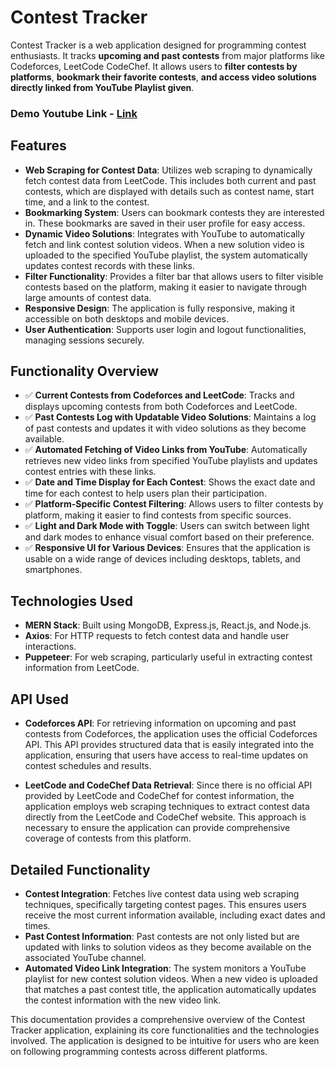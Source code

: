 # Contest Tracker

Contest Tracker is a web application designed for programming contest enthusiasts. It tracks **upcoming and past contests** from major platforms like Codeforces, LeetCode  CodeChef. It allows users to **filter contests by platforms**, **bookmark their favorite contests**, **and access video solutions directly linked from YouTube Playlist given**.

### Demo Youtube Link - [Link](https://youtu.be/GQDDkBCiOHs)


## Features

- **Web Scraping for Contest Data**: Utilizes web scraping to dynamically fetch contest data from LeetCode. This includes both current and past contests, which are displayed with details such as contest name, start time, and a link to the contest.
- **Bookmarking System**: Users can bookmark contests they are interested in. These bookmarks are saved in their user profile for easy access.
- **Dynamic Video Solutions**: Integrates with YouTube to automatically fetch and link contest solution videos. When a new solution video is uploaded to the specified YouTube playlist, the system automatically updates contest records with these links.
- **Filter Functionality**: Provides a filter bar that allows users to filter visible contests based on the platform, making it easier to navigate through large amounts of contest data.
- **Responsive Design**: The application is fully responsive, making it accessible on both desktops and mobile devices.
- **User Authentication**: Supports user login and logout functionalities, managing sessions securely.

## Functionality Overview

- ✅ **Current Contests from Codeforces and LeetCode**: Tracks and displays upcoming contests from both Codeforces and LeetCode.
- ✅ **Past Contests Log with Updatable Video Solutions**: Maintains a log of past contests and updates it with video solutions as they become available.
- ✅ **Automated Fetching of Video Links from YouTube**: Automatically retrieves new video links from specified YouTube playlists and updates contest entries with these links.
- ✅ **Date and Time Display for Each Contest**: Shows the exact date and time for each contest to help users plan their participation.
- ✅ **Platform-Specific Contest Filtering**: Allows users to filter contests by platform, making it easier to find contests from specific sources.
- ✅ **Light and Dark Mode with Toggle**: Users can switch between light and dark modes to enhance visual comfort based on their preference.
- ✅ **Responsive UI for Various Devices**: Ensures that the application is usable on a wide range of devices including desktops, tablets, and smartphones.


## Technologies Used

- **MERN Stack**: Built using MongoDB, Express.js, React.js, and Node.js.
- **Axios**: For HTTP requests to fetch contest data and handle user interactions.
- **Puppeteer**: For web scraping, particularly useful in extracting contest information from LeetCode.

## API Used

- **Codeforces API**: For retrieving information on upcoming and past contests from Codeforces, the application uses the official Codeforces API. This API provides structured data that is easily integrated into the application, ensuring that users have access to real-time updates on contest schedules and results.

- **LeetCode and CodeChef Data Retrieval**: Since there is no official API provided by LeetCode and CodeChef for contest information, the application employs web scraping techniques to extract contest data directly from the LeetCode and CodeChef website. This approach is necessary to ensure the application can provide comprehensive coverage of contests from this platform.

## Detailed Functionality

- **Contest Integration**: Fetches live contest data using web scraping techniques, specifically targeting contest pages. This ensures users receive the most current information available, including exact dates and times.
- **Past Contest Information**: Past contests are not only listed but are updated with links to solution videos as they become available on the associated YouTube channel.
- **Automated Video Link Integration**: The system monitors a YouTube playlist for new contest solution videos. When a new video is uploaded that matches a past contest title, the application automatically updates the contest information with the new video link.

This documentation provides a comprehensive overview of the Contest Tracker application, explaining its core functionalities and the technologies involved. The application is designed to be intuitive for users who are keen on following programming contests across different platforms.
